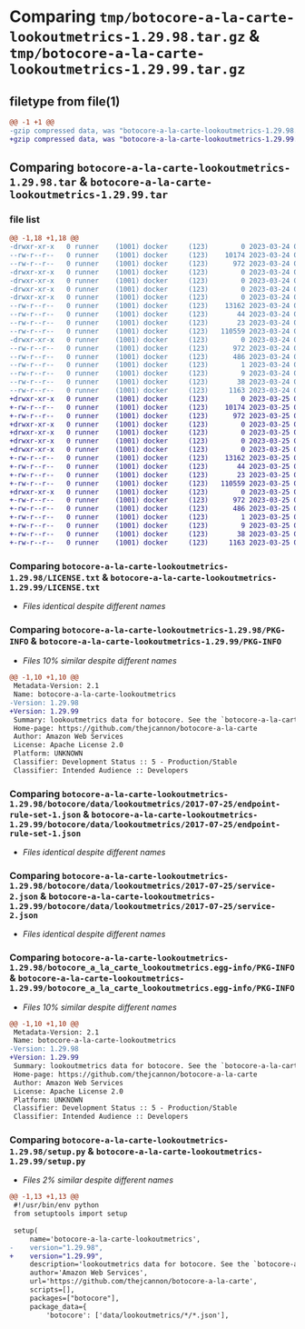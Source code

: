 # Comparing `tmp/botocore-a-la-carte-lookoutmetrics-1.29.98.tar.gz` & `tmp/botocore-a-la-carte-lookoutmetrics-1.29.99.tar.gz`

## filetype from file(1)

```diff
@@ -1 +1 @@
-gzip compressed data, was "botocore-a-la-carte-lookoutmetrics-1.29.98.tar", last modified: Fri Mar 24 01:24:30 2023, max compression
+gzip compressed data, was "botocore-a-la-carte-lookoutmetrics-1.29.99.tar", last modified: Sat Mar 25 01:22:56 2023, max compression
```

## Comparing `botocore-a-la-carte-lookoutmetrics-1.29.98.tar` & `botocore-a-la-carte-lookoutmetrics-1.29.99.tar`

### file list

```diff
@@ -1,18 +1,18 @@
-drwxr-xr-x   0 runner    (1001) docker     (123)        0 2023-03-24 01:24:30.962055 botocore-a-la-carte-lookoutmetrics-1.29.98/
--rw-r--r--   0 runner    (1001) docker     (123)    10174 2023-03-24 01:24:30.000000 botocore-a-la-carte-lookoutmetrics-1.29.98/LICENSE.txt
--rw-r--r--   0 runner    (1001) docker     (123)      972 2023-03-24 01:24:30.962055 botocore-a-la-carte-lookoutmetrics-1.29.98/PKG-INFO
-drwxr-xr-x   0 runner    (1001) docker     (123)        0 2023-03-24 01:24:30.962055 botocore-a-la-carte-lookoutmetrics-1.29.98/botocore/
-drwxr-xr-x   0 runner    (1001) docker     (123)        0 2023-03-24 01:24:30.962055 botocore-a-la-carte-lookoutmetrics-1.29.98/botocore/data/
-drwxr-xr-x   0 runner    (1001) docker     (123)        0 2023-03-24 01:24:30.962055 botocore-a-la-carte-lookoutmetrics-1.29.98/botocore/data/lookoutmetrics/
-drwxr-xr-x   0 runner    (1001) docker     (123)        0 2023-03-24 01:24:30.962055 botocore-a-la-carte-lookoutmetrics-1.29.98/botocore/data/lookoutmetrics/2017-07-25/
--rw-r--r--   0 runner    (1001) docker     (123)    13162 2023-03-24 01:23:57.000000 botocore-a-la-carte-lookoutmetrics-1.29.98/botocore/data/lookoutmetrics/2017-07-25/endpoint-rule-set-1.json
--rw-r--r--   0 runner    (1001) docker     (123)       44 2023-03-24 01:23:57.000000 botocore-a-la-carte-lookoutmetrics-1.29.98/botocore/data/lookoutmetrics/2017-07-25/examples-1.json
--rw-r--r--   0 runner    (1001) docker     (123)       23 2023-03-24 01:23:57.000000 botocore-a-la-carte-lookoutmetrics-1.29.98/botocore/data/lookoutmetrics/2017-07-25/paginators-1.json
--rw-r--r--   0 runner    (1001) docker     (123)   110559 2023-03-24 01:23:57.000000 botocore-a-la-carte-lookoutmetrics-1.29.98/botocore/data/lookoutmetrics/2017-07-25/service-2.json
-drwxr-xr-x   0 runner    (1001) docker     (123)        0 2023-03-24 01:24:30.962055 botocore-a-la-carte-lookoutmetrics-1.29.98/botocore_a_la_carte_lookoutmetrics.egg-info/
--rw-r--r--   0 runner    (1001) docker     (123)      972 2023-03-24 01:24:30.000000 botocore-a-la-carte-lookoutmetrics-1.29.98/botocore_a_la_carte_lookoutmetrics.egg-info/PKG-INFO
--rw-r--r--   0 runner    (1001) docker     (123)      486 2023-03-24 01:24:30.000000 botocore-a-la-carte-lookoutmetrics-1.29.98/botocore_a_la_carte_lookoutmetrics.egg-info/SOURCES.txt
--rw-r--r--   0 runner    (1001) docker     (123)        1 2023-03-24 01:24:30.000000 botocore-a-la-carte-lookoutmetrics-1.29.98/botocore_a_la_carte_lookoutmetrics.egg-info/dependency_links.txt
--rw-r--r--   0 runner    (1001) docker     (123)        9 2023-03-24 01:24:30.000000 botocore-a-la-carte-lookoutmetrics-1.29.98/botocore_a_la_carte_lookoutmetrics.egg-info/top_level.txt
--rw-r--r--   0 runner    (1001) docker     (123)       38 2023-03-24 01:24:30.966055 botocore-a-la-carte-lookoutmetrics-1.29.98/setup.cfg
--rw-r--r--   0 runner    (1001) docker     (123)     1163 2023-03-24 01:24:30.000000 botocore-a-la-carte-lookoutmetrics-1.29.98/setup.py
+drwxr-xr-x   0 runner    (1001) docker     (123)        0 2023-03-25 01:22:56.276368 botocore-a-la-carte-lookoutmetrics-1.29.99/
+-rw-r--r--   0 runner    (1001) docker     (123)    10174 2023-03-25 01:22:56.000000 botocore-a-la-carte-lookoutmetrics-1.29.99/LICENSE.txt
+-rw-r--r--   0 runner    (1001) docker     (123)      972 2023-03-25 01:22:56.276368 botocore-a-la-carte-lookoutmetrics-1.29.99/PKG-INFO
+drwxr-xr-x   0 runner    (1001) docker     (123)        0 2023-03-25 01:22:56.272368 botocore-a-la-carte-lookoutmetrics-1.29.99/botocore/
+drwxr-xr-x   0 runner    (1001) docker     (123)        0 2023-03-25 01:22:56.272368 botocore-a-la-carte-lookoutmetrics-1.29.99/botocore/data/
+drwxr-xr-x   0 runner    (1001) docker     (123)        0 2023-03-25 01:22:56.272368 botocore-a-la-carte-lookoutmetrics-1.29.99/botocore/data/lookoutmetrics/
+drwxr-xr-x   0 runner    (1001) docker     (123)        0 2023-03-25 01:22:56.276368 botocore-a-la-carte-lookoutmetrics-1.29.99/botocore/data/lookoutmetrics/2017-07-25/
+-rw-r--r--   0 runner    (1001) docker     (123)    13162 2023-03-25 01:22:12.000000 botocore-a-la-carte-lookoutmetrics-1.29.99/botocore/data/lookoutmetrics/2017-07-25/endpoint-rule-set-1.json
+-rw-r--r--   0 runner    (1001) docker     (123)       44 2023-03-25 01:22:12.000000 botocore-a-la-carte-lookoutmetrics-1.29.99/botocore/data/lookoutmetrics/2017-07-25/examples-1.json
+-rw-r--r--   0 runner    (1001) docker     (123)       23 2023-03-25 01:22:12.000000 botocore-a-la-carte-lookoutmetrics-1.29.99/botocore/data/lookoutmetrics/2017-07-25/paginators-1.json
+-rw-r--r--   0 runner    (1001) docker     (123)   110559 2023-03-25 01:22:12.000000 botocore-a-la-carte-lookoutmetrics-1.29.99/botocore/data/lookoutmetrics/2017-07-25/service-2.json
+drwxr-xr-x   0 runner    (1001) docker     (123)        0 2023-03-25 01:22:56.276368 botocore-a-la-carte-lookoutmetrics-1.29.99/botocore_a_la_carte_lookoutmetrics.egg-info/
+-rw-r--r--   0 runner    (1001) docker     (123)      972 2023-03-25 01:22:56.000000 botocore-a-la-carte-lookoutmetrics-1.29.99/botocore_a_la_carte_lookoutmetrics.egg-info/PKG-INFO
+-rw-r--r--   0 runner    (1001) docker     (123)      486 2023-03-25 01:22:56.000000 botocore-a-la-carte-lookoutmetrics-1.29.99/botocore_a_la_carte_lookoutmetrics.egg-info/SOURCES.txt
+-rw-r--r--   0 runner    (1001) docker     (123)        1 2023-03-25 01:22:56.000000 botocore-a-la-carte-lookoutmetrics-1.29.99/botocore_a_la_carte_lookoutmetrics.egg-info/dependency_links.txt
+-rw-r--r--   0 runner    (1001) docker     (123)        9 2023-03-25 01:22:56.000000 botocore-a-la-carte-lookoutmetrics-1.29.99/botocore_a_la_carte_lookoutmetrics.egg-info/top_level.txt
+-rw-r--r--   0 runner    (1001) docker     (123)       38 2023-03-25 01:22:56.276368 botocore-a-la-carte-lookoutmetrics-1.29.99/setup.cfg
+-rw-r--r--   0 runner    (1001) docker     (123)     1163 2023-03-25 01:22:56.000000 botocore-a-la-carte-lookoutmetrics-1.29.99/setup.py
```

### Comparing `botocore-a-la-carte-lookoutmetrics-1.29.98/LICENSE.txt` & `botocore-a-la-carte-lookoutmetrics-1.29.99/LICENSE.txt`

 * *Files identical despite different names*

### Comparing `botocore-a-la-carte-lookoutmetrics-1.29.98/PKG-INFO` & `botocore-a-la-carte-lookoutmetrics-1.29.99/PKG-INFO`

 * *Files 10% similar despite different names*

```diff
@@ -1,10 +1,10 @@
 Metadata-Version: 2.1
 Name: botocore-a-la-carte-lookoutmetrics
-Version: 1.29.98
+Version: 1.29.99
 Summary: lookoutmetrics data for botocore. See the `botocore-a-la-carte` package for more info.
 Home-page: https://github.com/thejcannon/botocore-a-la-carte
 Author: Amazon Web Services
 License: Apache License 2.0
 Platform: UNKNOWN
 Classifier: Development Status :: 5 - Production/Stable
 Classifier: Intended Audience :: Developers
```

### Comparing `botocore-a-la-carte-lookoutmetrics-1.29.98/botocore/data/lookoutmetrics/2017-07-25/endpoint-rule-set-1.json` & `botocore-a-la-carte-lookoutmetrics-1.29.99/botocore/data/lookoutmetrics/2017-07-25/endpoint-rule-set-1.json`

 * *Files identical despite different names*

### Comparing `botocore-a-la-carte-lookoutmetrics-1.29.98/botocore/data/lookoutmetrics/2017-07-25/service-2.json` & `botocore-a-la-carte-lookoutmetrics-1.29.99/botocore/data/lookoutmetrics/2017-07-25/service-2.json`

 * *Files identical despite different names*

### Comparing `botocore-a-la-carte-lookoutmetrics-1.29.98/botocore_a_la_carte_lookoutmetrics.egg-info/PKG-INFO` & `botocore-a-la-carte-lookoutmetrics-1.29.99/botocore_a_la_carte_lookoutmetrics.egg-info/PKG-INFO`

 * *Files 10% similar despite different names*

```diff
@@ -1,10 +1,10 @@
 Metadata-Version: 2.1
 Name: botocore-a-la-carte-lookoutmetrics
-Version: 1.29.98
+Version: 1.29.99
 Summary: lookoutmetrics data for botocore. See the `botocore-a-la-carte` package for more info.
 Home-page: https://github.com/thejcannon/botocore-a-la-carte
 Author: Amazon Web Services
 License: Apache License 2.0
 Platform: UNKNOWN
 Classifier: Development Status :: 5 - Production/Stable
 Classifier: Intended Audience :: Developers
```

### Comparing `botocore-a-la-carte-lookoutmetrics-1.29.98/setup.py` & `botocore-a-la-carte-lookoutmetrics-1.29.99/setup.py`

 * *Files 2% similar despite different names*

```diff
@@ -1,13 +1,13 @@
 #!/usr/bin/env python
 from setuptools import setup
 
 setup(
     name='botocore-a-la-carte-lookoutmetrics',
-    version="1.29.98",
+    version="1.29.99",
     description='lookoutmetrics data for botocore. See the `botocore-a-la-carte` package for more info.',
     author='Amazon Web Services',
     url='https://github.com/thejcannon/botocore-a-la-carte',
     scripts=[],
     packages=["botocore"],
     package_data={
         'botocore': ['data/lookoutmetrics/*/*.json'],
```

